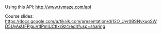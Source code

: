 Using this API:
http://www.tvmaze.com/api

Course slides: https://docs.google.com/a/tikalk.com/presentation/d/12O_Uvr0BSNvkuqSWD5UyAsUFPlguVtIPmIUCtlxr9z4/edit?usp=sharing

